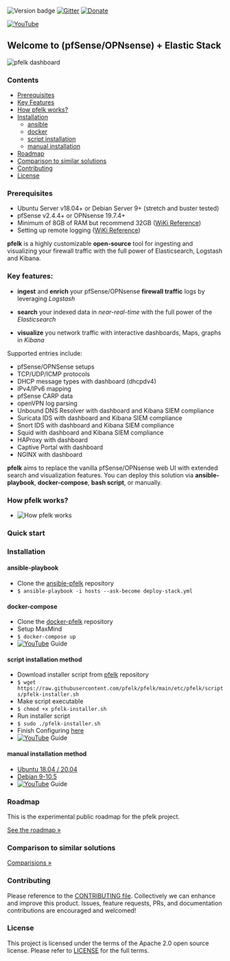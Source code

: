![Version badge](https://img.shields.io/badge/ELK-8.1.0-blue.svg)
[![Gitter](https://badges.gitter.im/pfelk/community.svg)](https://gitter.im/pfelk/community?utm_source=badge&utm_medium=badge&utm_campaign=pr-badge)
[![Donate](https://img.shields.io/badge/Donate-PayPal-green.svg)](https://www.paypal.me/a3ilson)

[![YouTube](https://img.shields.io/badge/YouTube-FF0000?style=for-the-badge&logo=youtube&logoColor=white)](https://www.youtube.com/3ilson)
## Welcome to (pfSense/OPNsense) + Elastic Stack  
![pfelk dashboard](https://raw.githubusercontent.com/pfelk/pfelk/main/Images/Dashboard%20-%20v61.gif)

### Contents
* [Prerequisites](#prerequisites)
* [Key Features](#key-features)
* [How pfelk works?](#how-pfelk-works)
* [Installation](#installation)
  * [ansible](#ansible-playbook)
  * [docker](#docker-compose)
  * [script installation](#script-installation-method)
  * [manual installation](#manual-installation-method)
* [Roadmap](#roadmap)
* [Comparison to similar solutions](#comparison-to-similar-solutions)
* [Contributing](#contributing)
* [License](#license)

### Prerequisites
- Ubuntu Server v18.04+ or Debian Server 9+ (stretch and buster tested)
- pfSense v2.4.4+ or OPNsense 19.7.4+
- Minimum of 8GB of RAM but recommend 32GB ([WiKi Reference](https://github.com/pfelk/pfelk/wiki/How-To:-Performance))
- Setting up remote logging ([WiKi Reference](https://github.com/pfelk/pfelk/wiki/How-To:-Prerequisite-%7C--pfSense-OPNsense-Logging))

**pfelk** is a highly customizable **open-source** tool for ingesting and visualizing your firewall traffic with the full power of Elasticsearch, Logstash and Kibana.

### Key features:

- **ingest** and **enrich** your pfSense/OPNsense **firewall traffic** logs by leveraging *Logstash*

- **search** your indexed data in *near-real-time* with the full power of the *Elasticsearch*

- **visualize** you network traffic with interactive dashboards, Maps, graphs in *Kibana*

Supported entries include:
 - pfSense/OPNSense setups
 - TCP/UDP/ICMP protocols
 - DHCP message types with dashboard (dhcpdv4)
 - IPv4/IPv6 mapping
 - pfSense CARP data
 - openVPN log parsing
 - Unbound DNS Resolver with dashboard and Kibana SIEM compliance
 - Suricata IDS with dashboard and Kibana SIEM compliance
 - Snort IDS with dashboard and Kibana SIEM compliance 
 - Squid with dashboard and Kibana SIEM compliance
 - HAProxy with dashboard
 - Captive Portal with dashboard
 - NGINX with dashboard

**pfelk** aims to replace the vanilla pfSense/OPNsense web UI with extended search and visualization features. You can deploy this solution via **ansible-playbook**, **docker-compose**, **bash script**, or manually.

### How pfelk works?
* ![How pfelk works](https://github.com/pfelk/pfelk/raw/main/Images/overview-pfelk.png)

### Quick start

### Installation
#### ansible-playbook
 * Clone the [ansible-pfelk](https://github.com/pfelk/ansible-pfelk) repository
 * `$ ansible-playbook -i hosts --ask-become deploy-stack.yml`

#### docker-compose
 * Clone the [docker-pfelk](https://github.com/pfelk/docker-pfelk) repository
 * Setup MaxMind
 * `$ docker-compose up`
 * [![YouTube](https://img.shields.io/badge/YouTube-FF0000?style=for-the-badge&logo=youtube&logoColor=white)](https://www.youtube.com/watch?v=MJVbLvdVtyY) Guide

#### script installation method
* Download installer script from [pfelk](https://raw.githubusercontent.com/pfelk/pfelk/main/etc/pfelk/scripts/pfelk-installer.sh) repository
* `$ wget https://raw.githubusercontent.com/pfelk/pfelk/main/etc/pfelk/scripts/pfelk-installer.sh`
* Make script executable 
* `$ chmod +x pfelk-installer.sh`
* Run installer script 
* `$ sudo ./pfelk-installer.sh`
* Finish Configuring [here](https://github.com/pfelk/pfelk/blob/main/install/configuration.md)
* [![YouTube](https://img.shields.io/badge/YouTube-FF0000?style=for-the-badge&logo=youtube&logoColor=white)](https://www.youtube.com/watch?v=qcGcsQQoPo0) Guide

#### manual installation method
* [Ubuntu 18.04 / 20.04](https://github.com/pfelk/pfelk/blob/main/install/ubuntu.md)
* [Debian 9-10.5](https://github.com/pfelk/pfelk/blob/main/install/debian.md)
* [![YouTube](https://img.shields.io/badge/YouTube-FF0000?style=for-the-badge&logo=youtube&logoColor=white)](https://www.youtube.com/watch?v=_IJAAUqNVRc) Guide

### Roadmap
This is the experimental public roadmap for the pfelk project.

[See the roadmap »](https://github.com/pfelk/pfelk/projects)

### Comparison to similar solutions
[Comparisions »](https://github.com/pfelk/pfelk/wiki/Comparison)

### Contributing
Please reference to the [CONTRIBUTING file](https://github.com/pfelk/pfelk/blob/main/CONTRIBUTING.md). Collectively we can enhance and improve this product. Issues, feature requests, PRs, and documentation contributions are encouraged and welcomed!

### License
This project is licensed under the terms of the Apache 2.0 open source license. Please refer to [LICENSE](https://github.com/pfelk/pfelk/blob/main/license) for the full terms.
